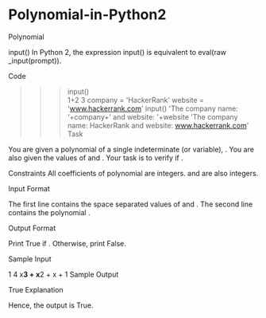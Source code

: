 # Polynomial-in-Python2
Polynomial

input()
In Python 2, the expression input() is equivalent to eval(raw _input(prompt)).

Code

>>> input()  
1+2
3
>>> company = 'HackerRank'
>>> website = 'www.hackerrank.com'
>>> input()
'The company name: '+company+' and website: '+website
'The company name: HackerRank and website: www.hackerrank.com'
Task

You are given a polynomial  of a single indeterminate (or variable), .
You are also given the values of  and . Your task is to verify if .

Constraints
All coefficients of polynomial  are integers.
 and  are also integers.

Input Format

The first line contains the space separated values of  and .
The second line contains the polynomial .

Output Format

Print True if . Otherwise, print False.

Sample Input

1 4
x**3 + x**2 + x + 1
Sample Output

True
Explanation


Hence, the output is True.
